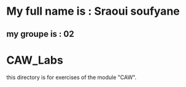# My full name is : Sraoui soufyane
## my groupe is : 02

# CAW_Labs
this  directory is for exercises of the module "CAW".
